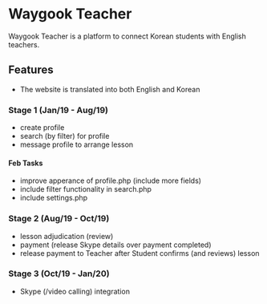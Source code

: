 Waygook Teacher
=======

Waygook Teacher is a platform to connect Korean students with English teachers.

## Features

* The website is translated into both English and Korean

### Stage 1 (Jan/19 - Aug/19)

* create profile
* search (by filter) for profile
* message profile to arrange lesson

#### Feb Tasks

* improve apperance of profile.php (include more fields)
* include filter functionality in search.php
* include settings.php

### Stage 2 (Aug/19 - Oct/19)

* lesson adjudication (review)
* payment (release Skype details over payment completed)
* release payment to Teacher after Student confirms (and reviews) lesson

### Stage 3 (Oct/19 - Jan/20)

* Skype (/video calling) integration
